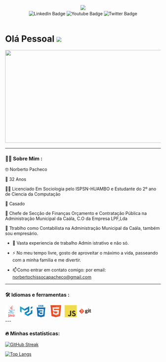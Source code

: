 <div id="header" align="center">
  <img src="https://media.giphy.com/media/LbE2JaurV5gSlDezVl/giphy.gif" width="100"/>
</div>
<div id="badges" align="center">
  <img src="https://img.shields.io/badge/LinkedIn-blue?style=for-the-badge&logo=linkedin&logoColor=white" alt="LinkedIn Badge"/>
  <img src="https://img.shields.io/badge/YouTube-red?style=for-the-badge&logo=youtube&logoColor=white" alt="Youtube Badge"/>
  <img src="https://img.shields.io/badge/Twitter-blue?style=for-the-badge&logo=twitter&logoColor=white" alt="Twitter Badge"/>
</div>
<div align="center">
<img src="https://komarev.com/ghpvc/?username=NorbertoBobbio&style=flat-square&color=blue" alt=""/>
</div>
<h1>
  Olá Pessoal
  <img src="https://media.giphy.com/media/hvRJCLFzcasrR4ia7z/giphy.gif" width="30px"/>
 </h1>

<div align="center">
  <img src="https://media.giphy.com/media/dWesBcTLavkZuG35MI/giphy.gif" width="600" height="300"/>
</div>

---

### :woman_technologist: Sobre Mim :
🤓 Norberto Pacheco

📆 32 Anos

🧑‍🎓 Licenciado Em Sociologia pelo ISPSN-HUAMBO e Estudante do 2º ano de Ciencia da Computação

💑 Casado

💼 Chefe de Secção de Finanças Orçamento e Contratação Pública na Administração Municipal da Caála, C.O da Empresa LPF,Lda


:telescope: Ttrablho como Contabilista na Administração Municipal da Caála, também sou empresário.

- :seedling: Vasta experiencia de trabalho Admin istrativo e não só. 

- :zap: No meu tempo livre, gosto de aproveitar o máximo a vida, passeando com a minha familia e me divertir. 
- :mailbox:Como entrar em contato comigo: por email: norbertochissocapacheco@gmail.com

---

### :hammer_and_wrench: Idiomas e ferramentas :
<div>
  <img src="https://github.com/devicons/devicon/blob/master/icons/java/java-original-wordmark.svg" title="Java" alt="Java" width="40" height="40"/>&nbsp;
  <img src="https://github.com/devicons/devicon/blob/master/icons/materialui/materialui-original.svg" title="Material UI" alt="Material UI" width="40" height="40"/>&nbsp;
  <img src="https://github.com/devicons/devicon/blob/master/icons/css3/css3-plain-wordmark.svg"  title="CSS3" alt="CSS" width="40" height="40"/>&nbsp;
  <img src="https://github.com/devicons/devicon/blob/master/icons/html5/html5-original.svg" title="HTML5" alt="HTML" width="40" height="40"/>&nbsp;
  <img src="https://github.com/devicons/devicon/blob/master/icons/javascript/javascript-original.svg" title="JavaScript" alt="JavaScript" width="40" height="40"/>&nbsp;
   <img src="https://github.com/devicons/devicon/blob/master/icons/git/git-original-wordmark.svg" title="Git" **alt="Git" width="40" height="40"/>
</div>
---

### :fire: Minhas estatísticas:
[![GitHub Streak](http://github-readme-streak-stats.herokuapp.com?user=NorbertoBobbio&theme=github-dark&locale=pt-br&date_format=n%2Fj%5B%2FY%5D)](https://git.io/streak-stats)

[![Top Langs](https://github-readme-stats.vercel.app/api/top-langs/?username=NorbertoBobbio&layout=compact&theme=vision-friendly-dark)](https://github.com/anuraghazra/github-readme-stats)

